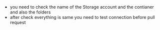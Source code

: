 - you need to check the name of the Storage account and the contianer and also the folders 
- after check everything is same you need to test connection before pull request 